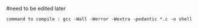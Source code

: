 #need to be edited later
~~~~
command to compile : gcc -Wall -Werror -Wextra -pedantic *.c -o shell
~~~~
